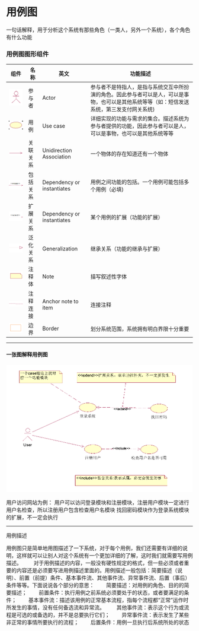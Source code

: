 # 用例图
一句话解释，用于分析这个系统有那些角色（一类人，另外一个系统），各个角色有什么功能

### 用例图图形组件

|组件|名称|英文|功能描述|
|----|----|----|----|
|![](/UML/images/actor.png)|参与者|Actor|参与者不是特指人，是指与系统交互中所扮演的角色。因此参与者可以是人，可以是事物，也可以是其他系统等等（如：短信发送系统，第三发支付网关系统)|
|![](/UML/images/Usecase.png)|用例|Use case|详细实现的功能与需求的集合。描述系统为参与者提供的功能，因此参与者可以是人，可以是事物，也可以是其他系统等等|
|![](/UML/images/UnidirectionAssociation.png)|关联关系	|Unidirection  Association|一个物体的存在知道还有一个物体|
|![](/UML/images/DependencyOrinstantiates1.png)|包括关系|Dependency or instantiates|用例之间功能的包括。一个用例可能包括多个用例（必填)|
|![](/UML/images/DependencyOrinstantiates2.png)|扩展关系|Dependency or instantiates|某个用例的扩展（功能的扩展）|
|![](/UML/images/Generalization.png)|泛化关系	|Generalization	|继承关系（功能的继承与扩展）|
|![](/UML/images/Note.png)|注释体	|Note	|描写叙述性字体|
|![](/UML/images/AnchorNoteToItem.png)|注释连接|Anchor note to item	|连接注释
|![](/UML/images/Border.png)|边界	|Border	|划分系统范围，系统拥有明白界限十分重要|

---
#### 一张图解释用例图
![](/UML/images/UseCaseEx.png)

用户访问网站为例：
用户可以访问登录模块和注册模块，注册用户模块一定进行用户名检查，所以注册用户包含检查用户名模块
找回密码模块作为登录系统模块的扩展，不一定会执行

---
用例描述

用例图只是简单地用图描述了一下系统，对于每个用例，我们还需要有详细的说明，这样就可以让别人对这个系统有一个更加详细的了解，这时我们就需要写用例描述。
　　对于用例描述的内容，一般没有硬性规定的格式，但一些必须或者重要的内容还是必须要写进用例描述里面的。用例描述一般包括：简要描述（说明）、前置（前提）条件、基本事件流、其他事件流、异常事件流、后置（事后）条件等等。下面说说各个部分的意思：
　　简要描述：对用例的角色、目的的简要描述；
　　前置条件：执行用例之前系统必须要处于的状态，或者要满足的条件；
　　基本事件流：描述该用例的正常基本流程，指每个流程都“正常”运作时所发生的事情，没有任何备选流和异常流。
　　其他事件流：表示这个行为或流程是可选的或备选的，并不是总要执行它们；
　　异常事件流：表示发生了某些非正常的事情所要执行的流程；
　　后置条件：用例一旦执行后系统所处的状态